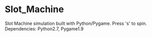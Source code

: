 # Slot_Machine

Slot Machine simulation built with Python/Pygame. Press 's' to spin. Dependencies: Python2.7, Pygame1.9
